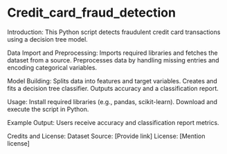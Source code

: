 # Credit_card_fraud_detection

Introduction:
This Python script detects fraudulent credit card transactions using a decision tree model.

Data Import and Preprocessing:
Imports required libraries and fetches the dataset from a source.
Preprocesses data by handling missing entries and encoding categorical variables.

Model Building:
Splits data into features and target variables.
Creates and fits a decision tree classifier.
Outputs accuracy and a classification report.

Usage:
Install required libraries (e.g., pandas, scikit-learn).
Download and execute the script in Python.

Example Output:
Users receive accuracy and classification report metrics.

Credits and License:
Dataset Source: [Provide link]
License: [Mention license]
